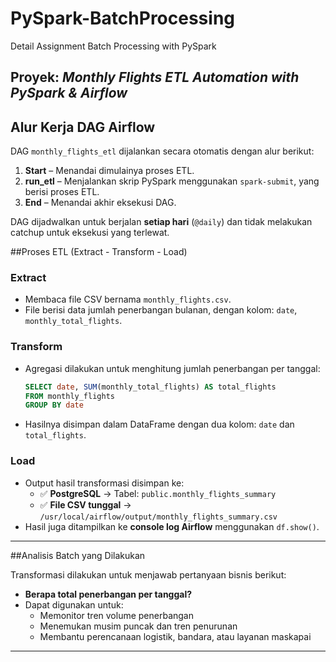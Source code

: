 # PySpark-BatchProcessing
Detail Assignment Batch Processing with PySpark

## Proyek: *Monthly Flights ETL Automation with PySpark & Airflow*

## Alur Kerja DAG Airflow

DAG `monthly_flights_etl` dijalankan secara otomatis dengan alur berikut:

1. **Start** – Menandai dimulainya proses ETL.
2. **run_etl** – Menjalankan skrip PySpark menggunakan `spark-submit`, yang berisi proses ETL.
3. **End** – Menandai akhir eksekusi DAG.

DAG dijadwalkan untuk berjalan **setiap hari** (`@daily`) dan tidak melakukan catchup untuk eksekusi yang terlewat.

##Proses ETL (Extract - Transform - Load)

### Extract
- Membaca file CSV bernama `monthly_flights.csv`.
- File berisi data jumlah penerbangan bulanan, dengan kolom: `date`, `monthly_total_flights`.

### Transform
- Agregasi dilakukan untuk menghitung jumlah penerbangan per tanggal:

  ```sql
  SELECT date, SUM(monthly_total_flights) AS total_flights
  FROM monthly_flights
  GROUP BY date
  ```

- Hasilnya disimpan dalam DataFrame dengan dua kolom: `date` dan `total_flights`.

### Load
- Output hasil transformasi disimpan ke:
  - ✅ **PostgreSQL** → Tabel: `public.monthly_flights_summary`
  - ✅ **File CSV tunggal** → `/usr/local/airflow/output/monthly_flights_summary.csv`
- Hasil juga ditampilkan ke **console log Airflow** menggunakan `df.show()`.

---

##Analisis Batch yang Dilakukan

Transformasi dilakukan untuk menjawab pertanyaan bisnis berikut:
- **Berapa total penerbangan per tanggal?**
- Dapat digunakan untuk:
  - Memonitor tren volume penerbangan
  - Menemukan musim puncak dan tren penurunan
  - Membantu perencanaan logistik, bandara, atau layanan maskapai

---
